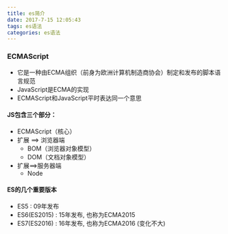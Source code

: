 ```yaml
---
title: es简介
date: 2017-7-15 12:05:43
tags: es语法
categories: es语法
---
```


### ECMAScript
- 它是一种由ECMA组织（前身为欧洲计算机制造商协会）制定和发布的脚本语言规范
- JavaScript是ECMA的实现
- ECMAScript和JavaScript平时表达同一个意思

#### JS包含三个部分：
- ECMAScript（核心）
- 扩展 ==> 浏览器端
	* BOM（浏览器对象模型）
	* DOM（文档对象模型）
- 扩展==>服务器端
	* Node
	

#### ES的几个重要版本
- ES5 : 09年发布
- ES6(ES2015) : 15年发布, 也称为ECMA2015
- ES7(ES2016) : 16年发布, 也称为ECMA2016  (变化不大)